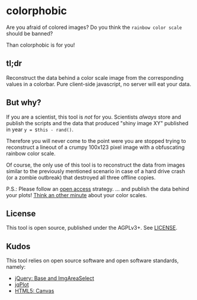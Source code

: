 colorphobic
===========

Are you afraid of colored images?
Do you think the `rainbow color scale` should be banned?

Than colorphobic is for you!


## tl;dr

Reconstruct the data behind a color scale image from the corresponding values in a
colorbar.
Pure client-side javascript, no server will eat your data.

## But why?

If you are a scientist, this tool is *not* for you.
Scientists *always* store and publish the scripts and the data that
produced "shiny image XY" published in year `y = $this - rand()`.

Therefore you will never come to the point were you are stopped trying
to reconstruct a lineout of a crumpy 100x123 pixel image with a obfuscating
rainbow color scale.

Of course, the only use of this tool is to reconstruct the data from
images similar to the previously mentioned scenario in case of a hard
drive crash (or a zombie outbreak) that destroyed all three offline copies.

P.S.: Please follow an [open access](https://en.wikipedia.org/wiki/Open_access)
      strategy.
      ... and publish the data behind your plots!
      [Think an other minute](http://www.sron.nl/~pault/#schemecomparison)
      about your color scales.

## License

This tool is open source, published under the AGPLv3+.
See [LICENSE](LICENSE).

## Kudos

This tool relies on open source software and open software standards, namely:

  - [jQuery: Base and ImgAreaSelect](https://plugins.jquery.com/imgareaselect/)
  - [jqPlot](http://www.jqplot.com)
  - [HTML5: Canvas](http://www.w3schools.com/tags/canvas_drawimage.asp)
